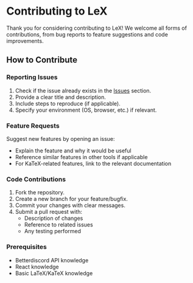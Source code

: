 # Contributing to LeX

Thank you for considering contributing to LeX! We welcome all forms of contributions, from bug reports to feature suggestions and code improvements.

## How to Contribute

### Reporting Issues
1. Check if the issue already exists in the [Issues](https://github.com/Josefifir/LeX/issues) section.
2. Provide a clear title and description.
3. Include steps to reproduce (if applicable).
4. Specify your environment (OS, browser, etc.) if relevant.

### Feature Requests
Suggest new features by opening an issue:
- Explain the feature and why it would be useful
- Reference similar features in other tools if applicable
- For KaTeX-related features, link to the relevant documentation

### Code Contributions
1. Fork the repository.
2. Create a new branch for your feature/bugfix.
3. Commit your changes with clear messages.
4. Submit a pull request with:
   - Description of changes
   - Reference to related issues
   - Any testing performed


### Prerequisites
- Betterdiscord API knowledge
- React knowledge
- Basic LaTeX/KaTeX knowledge

